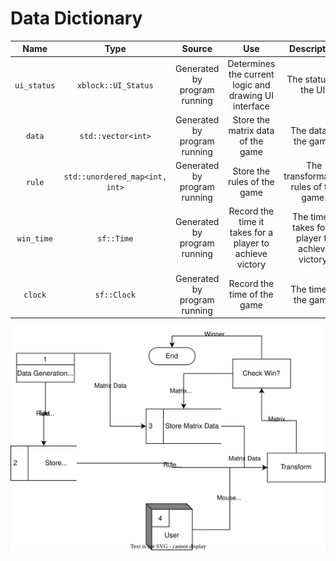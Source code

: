 # Data Dictionary

|    Name     |              Type              |            Source            |                           Use                            |                    Description                     |
|:-----------:|:------------------------------:|:----------------------------:|:--------------------------------------------------------:|:--------------------------------------------------:|
| `ui_status` |      `xblock::UI_Status`       | Generated by program running |  Determines the current logic and drawing UI interface   |               The status of the UI.                |
|   `data`    |       `std::vector<int>`       | Generated by program running |            Store the matrix data of the game             |               The data of the game.                |
|   `rule`    | `std::unordered_map<int, int>` | Generated by program running |               Store the rules of the game                |       The transformation rules of the game.        |
| `win_time`  |           `sf::Time`           | Generated by program running | Record the time it takes for a player to achieve victory | The time it takes for a player to achieve victory. |
|   `clock`   |          `sf::Clock`           | Generated by program running |               Record the time of the game                |               The time of the game.                |

![dfd](img/Data_Flow_Diagram.svg)
